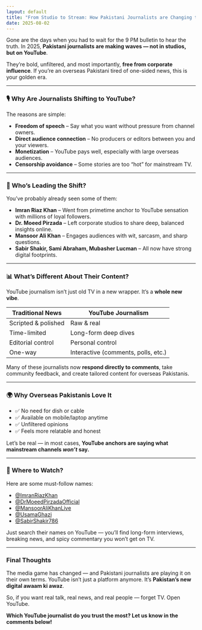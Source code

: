 ```yaml
---
layout: default
title: "From Studio to Stream: How Pakistani Journalists are Changing the Game on YouTube"
date: 2025-08-02
---
```


Gone are the days when you had to wait for the 9 PM bulletin to hear the truth. In 2025, **Pakistani journalists are making waves — not in studios, but on YouTube**.

They’re bold, unfiltered, and most importantly, **free from corporate influence**. If you’re an overseas Pakistani tired of one-sided news, this is your golden era.

---

### 🎙️ Why Are Journalists Shifting to YouTube?

The reasons are simple:
- **Freedom of speech** – Say what you want without pressure from channel owners.
- **Direct audience connection** – No producers or editors between you and your viewers.
- **Monetization** – YouTube pays well, especially with large overseas audiences.
- **Censorship avoidance** – Some stories are too “hot” for mainstream TV.

---

### 📢 Who’s Leading the Shift?

You’ve probably already seen some of them:

- **Imran Riaz Khan** – Went from primetime anchor to YouTube sensation with millions of loyal followers.
- **Dr. Moeed Pirzada** – Left corporate studios to share deep, balanced insights online.
- **Mansoor Ali Khan** – Engages audiences with wit, sarcasm, and sharp questions.
- **Sabir Shakir, Sami Abraham, Mubasher Lucman** – All now have strong digital footprints.

---

### 📊 What’s Different About Their Content?

YouTube journalism isn’t just old TV in a new wrapper. It’s a **whole new vibe**.

| Traditional News | YouTube Journalism |
|------------------|--------------------|
| Scripted & polished | Raw & real |
| Time-limited | Long-form deep dives |
| Editorial control | Personal control |
| One-way | Interactive (comments, polls, etc.) |

Many of these journalists now **respond directly to comments**, take community feedback, and create tailored content for overseas Pakistanis.

---

### 🌍 Why Overseas Pakistanis Love It

- ✅ No need for dish or cable  
- ✅ Available on mobile/laptop anytime  
- ✅ Unfiltered opinions  
- ✅ Feels more relatable and honest

Let’s be real — in most cases, **YouTube anchors are saying what mainstream channels *won’t* say.**

---

### 📱 Where to Watch?

Here are some must-follow names:
- [@ImranRiazKhan](https://www.youtube.com/@ImranRiazKhan)
- [@DrMoeedPirzadaOfficial](https://www.youtube.com/@DrMoeedPirzadaOfficial)
- [@MansoorAliKhanLive](https://www.youtube.com/@MansoorAliKhanLive)
- [@UsamaGhazi](https://www.youtube.com/@UsamaGhazi)
- [@SabirShakir786](https://www.youtube.com/@SabirShakir786)

Just search their names on YouTube — you’ll find long-form interviews, breaking news, and spicy commentary you won’t get on TV.

---

### Final Thoughts

The media game has changed — and Pakistani journalists are playing it on their own terms. YouTube isn’t just a platform anymore. It’s **Pakistan’s new digital awaam ki awaz**.

So, if you want real talk, real news, and real people — forget TV. Open YouTube.

**Which YouTube journalist do you trust the most? Let us know in the comments below!**
